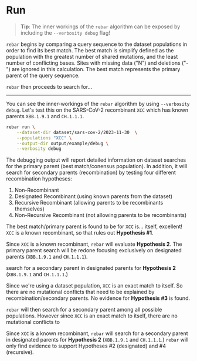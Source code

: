 # Run

> **Tip**: The inner workings of the `rebar` algorithm can be exposed by including the `--verbosity debug` flag!

`rebar` begins by comparing a query sequence to the dataset populations in order to find its best match. The best match is simplify defined as the population with the greatest number of shared mutations, and the least number of conflicting bases. Sites with missing data ("N") and deletions ("-") are ignored in this calculation. The best match represents the primary parent of the query sequence.

`rebar` then proceeds to search for...

---

You can see the inner-workings of the `rebar` algorithm by using `--verbosity debug`. Let's test this on the SARS-CoV-2 recombinant `XCC` which has known parents `XBB.1.9.1` and `CH.1.1.1`.

```bash
rebar run \
    --dataset-dir dataset/sars-cov-2/2023-11-30  \
    --populations "XCC" \
    --output-dir output/example/debug \
    --verbosity debug
```

The debugging output will report detailed information on dataset searches for the primary parent (best match/conensus population). In addition, it will search for secondary parents (recombination) by testing four different recombination hypotheses:

1. Non-Recombinant
1. Designated Recombinant (using known parents from the dataset)
1. Recursive Recombinant (allowing parents to be recombinants themselves)
1. Non-Recursive Recombinant (not allowing parents to be recombinants)

The best match/primary parent is found to be for `XCC` is... itself, excellent! `XCC` is a known recombinant, so that rules out **Hypothesis \#1**.

Since `XCC` is a known recombinant, `rebar` will evaluate **Hypothesis 2**. The primary parent search will be redone focusing exclusively on designated parents (`XBB.1.9.1` and `CH.1.1.1`).

search for a secondary parent in designated parents for **Hypothesis 2** (`XBB.1.9.1` and `CH.1.1.1`.)

Since we're using a dataset population, `XCC` is an exact match to itself. So there are no mutational conflicts that need to be explained by recombination/secondary parents. No evidence for **Hypothesis #3** is found.

`rebar` will then search for a secondary parent among all possible populations. However since `XCC` is an exact match to itself, there are no mutational conflicts to

Since `XCC` is a known recombinant, `rebar` will search for a secondary parent in designated parents for **Hypothesis 2** (`XBB.1.9.1` and `CH.1.1.1`.)
`rebar` will only find evidence to support Hypotheses \#2 (designated) and \#4 (recursive).
